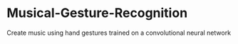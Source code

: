 # Musical-Gesture-Recognition
Create music using hand gestures trained on a convolutional neural network
